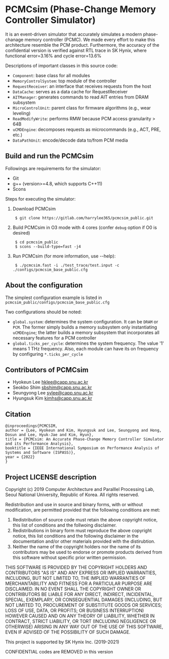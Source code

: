 PCMCsim (Phase-Change Memory Controller Simulator)
==================================================
It is an event-driven simulator that accurately simulates a modern 
phase-chanage memory controller (PCMC). We made every effort to make
this architecture resemble the PCM product. Furthermore, the accuracy 
of the confidential version is verified against RTL trace in SK Hynix,
where functional error=3.16% and cycle error=13.6%

Descriptions of important classes in this source code:
+ `Component`: base class for all modules
+ `MemoryControlSystem`: top module of the controller
+ `RequestReceiver`: an interface that receives requests from the host
+ `DataCache`: serves as a data cache for RequestReceiver
+ `AITManager`: generates commands to read AIT entries from DRAM subsystem
+ `MicroControlUnit`: parent class for firmware algorithms (e.g., wear leveling)
+ `ReadModifyWrite`: performs RMW because PCM access granularity > 64B
+ `uCMDEngine`: decomposes requests as microcommands (e.g., ACT, PRE, etc.)
+ `DataPathUnit`: encode/decode data to/from PCM media

Build and run the PCMCsim
-------------------------
Followings are requirements for the simulator:
+ Git
+ g++ (version>=4.8, which supports C++11)
+ Scons

Steps for executing the simulator:
1. Download PCMCsim

        $ git clone https://gitlab.com/harrylee365/pcmcsim_public.git

2. Build PCMCsim in O3 mode with 4 cores (confer `debug` option if O0 is desired)

        $ cd pcmcsim_public
        $ scons --build-type=fast -j4

3. Run PCMCsim (for more information, use --help):

        $ ./pcmcsim.fast -i ./test_trace/test.input -c ./configs/pcmcsim_base_public.cfg

About the configuration
-----------------------
The simplest configuration example is listed in `pcmcsim_public/configs/pcmcsim_base_public.cfg`

Two configurations should be noted:
+ `global.system`: determines the system configuration. It can be `DRAM` or `PCM`. The former simply builds a memory subsystem only instantiating `uCMDEngine`; the latter builds a memory subsystem that incorporates all necessary features for a PCM controller
+ `global.ticks_per_cycle`: determines the system frequency. The value '1' means 1 THz frequency. Also, each module can have its on frequency by configuring `*.ticks_per_cycle`

Contributors of PCMCsim
-----------------------
+ Hyokeun Lee      hklee@capp.snu.ac.kr
+ Seokbo Shim      sbshim@capp.snu.ac.kr
+ Seungyong Lee    sylee@capp.snu.ac.kr
+ Hyungsuk Kim     kimhs@capp.snu.ac.kr

Citation
--------
```
@inproceedings{PCMCSIM, 
author = {Lee, Hyokeun and Kim, Hyungsuk and Lee, Seungyong and Hong, Dosun and Lee, Hyuk-Jae and Kim, Hyun},
title = {PCMCsim: An Accurate Phase-Change Memory Controller Simulator and its Performance Analysis},
booktitle = {IEEE International Symposium on Performance Analysis of Systems and Software (ISPASS)},
year = {2022}
}
```

Project LICENSE description
---------------------------
Copyright (c) 2019 Computer Architecture and Paralllel Processing Lab, 
Seoul National University, Republic of Korea. All rights reserved.

Redistribution and use in source and binary forms, with or without
modification, are permitted provided that the following conditions are met:
1. Redistribution of source code must retain the above copyright 
   notice, this list of conditions and the follwoing disclaimer.
2. Redistributions in binary form must reproduce the above copyright 
   notice, this list conditions and the following disclaimer in the 
   documentation and/or other materials provided with the distirubtion.
3. Neither the name of the copyright holders nor the name of its 
   contributors may be used to endorse or promote products derived from 
   this software without specific prior written permission. 

THIS SOFTWARE IS PROVIDED BY THE COPYRIGHT HOLDERS AND CONTRIBUTORS
"AS IS" AND ANY EXPRESS OR IMPLIED WARRANTIES, INCLUDING, BUT NOT
LIMITED TO, THE IMPLIED WARRANTIES OF MERCHANTABILITY AND FITNESS FOR
A PARTICULAR PURPOSE ARE DISCLAIMED. IN NO EVENT SHALL THE COPYRIGHT
OWNER OR CONTRIBUTORS BE LIABLE FOR ANY DIRECT, INDIRECT, INCIDENTAL,
SPECIAL, EXEMPLARY, OR CONSEQUENTIAL DAMAGES (INCLUDING, BUT NOT
LIMITED TO, PROCUREMENT OF SUBSTITUTE GOODS OR SERVICES; LOSS OF USE,
DATA, OR PROFITS; OR BUSINESS INTERRUPTION) HOWEVER CAUSED AND ON ANY
THEORY OF LIABILITY, WHETHER IN CONTRACT, STRICT LIABILITY, OR TORT
(INCLUDING NEGLIGENCE OR OTHERWISE) ARISING IN ANY WAY OUT OF THE USE
OF THIS SOFTWARE, EVEN IF ADVISED OF THE POSSIBILITY OF SUCH DAMAGE.

This project is supported by SK Hynix Inc. (2019-2021)

CONFIDENTIAL codes are REMOVED in this version
